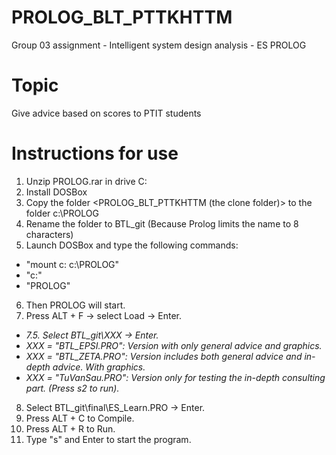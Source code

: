 # PROLOG_BLT_PTTKHTTM
Group 03 assignment - Intelligent system design analysis - ES PROLOG

# Topic
Give advice based on scores to PTIT students

# Instructions for use
1. Unzip PROLOG.rar in drive C:
2. Install DOSBox
3. Copy the folder <PROLOG_BLT_PTTKHTTM (the clone folder)> to the folder c:\PROLOG
4. Rename the folder to BTL_git (Because Prolog limits the name to 8 characters)
5. Launch DOSBox and type the following commands:
- "mount c: c:\PROLOG"
- "c:"
- "PROLOG"
6. Then PROLOG will start.
7. Press ALT + F -> select Load -> Enter.
- _7.5. Select BTL_git\XXX -> Enter._
- _XXX = "BTL_EPSI.PRO": Version with only general advice and graphics._
- _XXX = "BTL_ZETA.PRO": Version includes both general advice and in-depth advice. With graphics._
- _XXX = "TuVanSau.PRO": Version only for testing the in-depth consulting part. (Press s2 to run)._
8. Select BTL_git\final\ES_Learn.PRO -> Enter.
9. Press ALT + C to Compile.
10. Press ALT + R to Run.
11. Type "s" and Enter to start the program.